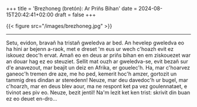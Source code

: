 +++
title = 'Brezhoneg (bretón): Ar Priñs Bihan'
date = 2024-08-15T20:42:41+02:00
draft = false
+++


{{< figure src="/images/brezhoneg.jpg" >}}

--------------------------------------

  Setu, evidon, brava&ntilde; ha trista&ntilde; gweledva ar bed. An hevelep 
    gweledva eo ha hini ar bejenn a-raok, met e dreset 'm eus ur wech c'hoazh 
    evit ez iskouez deoc'h ervat. Ama&ntilde; eo en deus ar pri&ntilde;s bihan 
    en em ziskouezet war an douar hag ez eo steuziet.
  Sellit mat ouzh ar gweledva-se, evit beza&ntilde; sur d'e anavezout, mar 
    beajit un deiz en Afrika, er gouelec'h. Ha, mar c'hoarvez ganeoc'h tremen 
    dre aze, me ho ped, kemerit hoc'h amzer, gortozit un tammig dres dindan ar 
    steredenn! Neuze, mar deu davedoc'h ur bugel, mar c'hoarzh, mar en deus blev 
    aour, ma ne respont ket pa vez goulennataet, e tivinot aes piv eo. Neuze, 
    bezit jentil! Na'm lezit ket ken trist: skrivit din buan ez eo deuet en-dro...